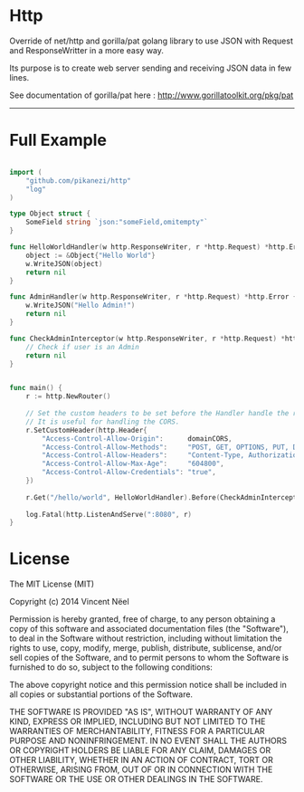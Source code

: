 Http
====

Override of net/http and gorilla/pat golang library to use JSON with Request and ResponseWritter in a more easy way.

Its purpose is to create web server sending and receiving JSON data in few lines.

See documentation of gorilla/pat here : http://www.gorillatoolkit.org/pkg/pat

---

Full Example
====

```go

import (
	"github.com/pikanezi/http"
	"log"
)

type Object struct {
	SomeField string `json:"someField,omitempty"`
}

func HelloWorldHandler(w http.ResponseWriter, r *http.Request) *http.Error {
	object := &Object{"Hello World"}
	w.WriteJSON(object)
	return nil
}

func AdminHandler(w http.ResponseWriter, r *http.Request) *http.Error {
	w.WriteJSON("Hello Admin!")
	return nil
}

func CheckAdminInterceptor(w http.ResponseWriter, r *http.Request) *http.Error {
	// Check if user is an Admin
	return nil
}


func main() {
	r := http.NewRouter()
    
	// Set the custom headers to be set before the Handler handle the request.
	// It is useful for handling the CORS.
	r.SetCustomHeader(http.Header{
		"Access-Control-Allow-Origin":      domainCORS,
		"Access-Control-Allow-Methods":     "POST, GET, OPTIONS, PUT, DELETE",
		"Access-Control-Allow-Headers":     "Content-Type, Authorization, Accept, x-api-key",
		"Access-Control-Allow-Max-Age":     "604800",
		"Access-Control-Allow-Credentials": "true",
	})
	
	r.Get("/hello/world", HelloWorldHandler).Before(CheckAdminInterceptor)
    
	log.Fatal(http.ListenAndServe(":8080", r)
}

```

License
====

The MIT License (MIT)

Copyright (c) 2014 Vincent Nëel

Permission is hereby granted, free of charge, to any person obtaining a copy
of this software and associated documentation files (the "Software"), to deal
in the Software without restriction, including without limitation the rights
to use, copy, modify, merge, publish, distribute, sublicense, and/or sell
copies of the Software, and to permit persons to whom the Software is
furnished to do so, subject to the following conditions:

The above copyright notice and this permission notice shall be included in all
copies or substantial portions of the Software.

THE SOFTWARE IS PROVIDED "AS IS", WITHOUT WARRANTY OF ANY KIND, EXPRESS OR
IMPLIED, INCLUDING BUT NOT LIMITED TO THE WARRANTIES OF MERCHANTABILITY,
FITNESS FOR A PARTICULAR PURPOSE AND NONINFRINGEMENT. IN NO EVENT SHALL THE
AUTHORS OR COPYRIGHT HOLDERS BE LIABLE FOR ANY CLAIM, DAMAGES OR OTHER
LIABILITY, WHETHER IN AN ACTION OF CONTRACT, TORT OR OTHERWISE, ARISING FROM,
OUT OF OR IN CONNECTION WITH THE SOFTWARE OR THE USE OR OTHER DEALINGS IN THE
SOFTWARE.
